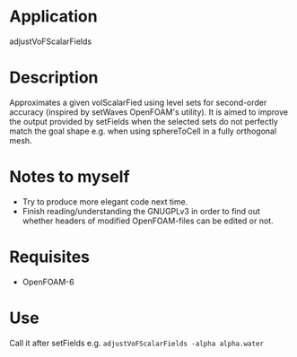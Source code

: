 # Application
adjustVoFScalarFields

# Description
Approximates a given volScalarFied using level sets for second-order accuracy (inspired by setWaves OpenFOAM's utility).
It is aimed to improve the output provided by setFields when the selected sets do not perfectly match the goal shape e.g. when using sphereToCell in a fully orthogonal mesh.

# Notes to myself
 - Try to produce more elegant code next time.
 - Finish reading/understanding the GNUGPLv3 in order to find out whether headers of modified OpenFOAM-files can be edited or not.

# Requisites
 - OpenFOAM-6

 # Use
 Call it after setFields e.g. `adjustVoFScalarFields -alpha alpha.water`

